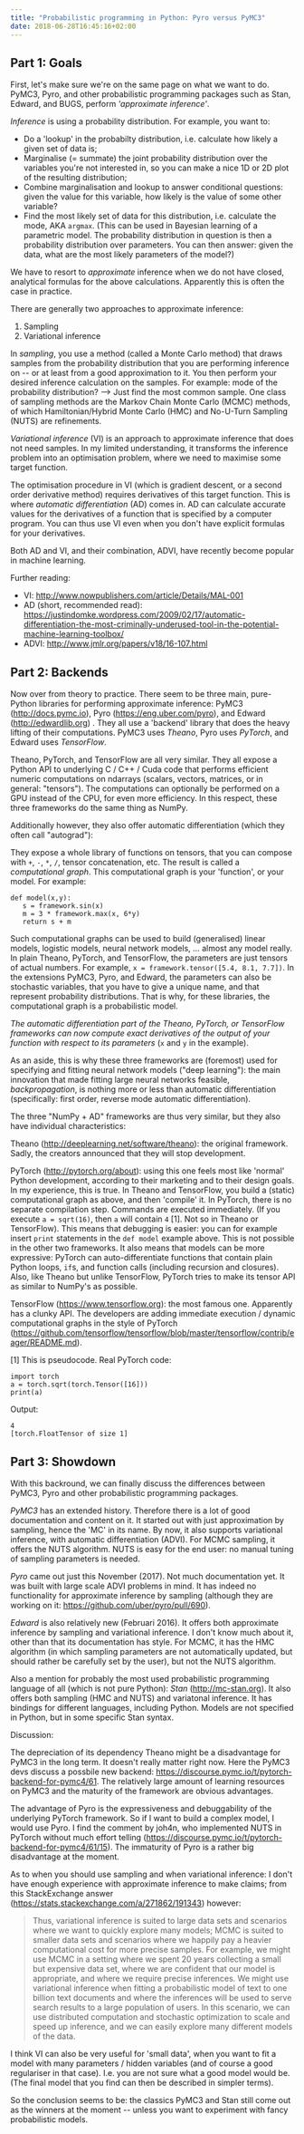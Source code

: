 ```yaml
---
title: "Probabilistic programming in Python: Pyro versus PyMC3"
date: 2018-06-28T16:45:16+02:00
---
```



## Part 1: Goals

First, let's make sure we're on the same page on what we want to do. PyMC3,
Pyro, and other probabilistic programming packages such as Stan, Edward, and
BUGS, perform *'approximate inference'*.

_Inference_ is using a probability distribution. For example, you want to:
- Do a 'lookup' in the probabilty distribution, i.e. calculate how likely a
  given set of data is;
- Marginalise (= summate) the joint probability distribution over the variables
  you're not interested in, so you can make a nice 1D or 2D plot of the
  resulting distribution;
- Combine marginalisation and lookup to answer conditional questions: given the
  value for this variable, how likely is the value of some other variable?
- Find the most likely set of data for this distribution, i.e. calculate the
  mode, AKA `argmax`. (This can be used in Bayesian learning of a parametric
  model. The probability distribution in question is then a probability
  distribution over parameters. You can then answer: given the data, what are
  the most likely parameters of the model?)

We have to resort to _approximate_ inference when we do not have closed,
analytical formulas for the above calculations. Apparently this is often the
case in practice.

There are generally two approaches to approximate inference:
1. Sampling
2. Variational inference

In *sampling*, you use a method (called a Monte Carlo method) that draws samples
from the probability distribution that you are performing inference on -- or at
least from a good approximation to it. You then perform your desired inference
calculation on the samples. For example: mode of the probability distribution?
--> Just find the most common sample. One class of sampling methods are the
Markov Chain Monte Carlo (MCMC) methods, of which Hamiltonian/Hybrid Monte Carlo
(HMC) and No-U-Turn Sampling (NUTS) are refinements.

*Variational inference* (VI) is an approach to approximate inference that does
not need samples. In my limited understanding, it transforms the inference
problem into an optimisation problem, where we need to maximise some target
function.

The optimisation procedure in VI (which is gradient descent, or a second order
derivative method) requires derivatives of this target function. This is where
*automatic differentiation* (AD) comes in.  AD can calculate accurate values for
the derivatives of a function that is specified by a computer program. You can
thus use VI even when you don't have explicit formulas for your derivatives.

Both AD and VI, and their combination, ADVI, have recently become popular in
machine learning.


Further reading:
- VI: http://www.nowpublishers.com/article/Details/MAL-001
- AD (short, recommended read): https://justindomke.wordpress.com/2009/02/17/automatic-differentiation-the-most-criminally-underused-tool-in-the-potential-machine-learning-toolbox/
- ADVI:  http://www.jmlr.org/papers/v18/16-107.html



## Part 2: Backends

Now over from theory to practice. There seem to be three main, pure-Python
libraries for performing approximate inference: PyMC3 (http://docs.pymc.io),
Pyro (https://eng.uber.com/pyro), and Edward (http://edwardlib.org) . They all
use a 'backend' library that does the heavy lifting of their computations. PyMC3
uses _Theano_, Pyro uses _PyTorch_, and Edward uses _TensorFlow_.

Theano, PyTorch, and TensorFlow are all very similar. They all expose a Python
API to underlying C / C++ / Cuda code that performs efficient numeric
computations on ndarrays (scalars, vectors, matrices, or in general: "tensors").
The computations can optionally be performed on a GPU instead of the CPU, for
even more efficiency. In this respect, these three frameworks do the same thing
as NumPy.

Additionally however, they also offer automatic differentiation (which they
often call "autograd"):

They expose a whole library of functions on tensors, that you can compose with
`+`, `-`, `*`, `/`, tensor concatenation, etc. The result is called a
_computational graph_. This computational graph is your 'function', or your
model. For example:

```
def model(x,y):
   s = framework.sin(x)
   m = 3 * framework.max(x, 6*y)
   return s + m
```

Such computational graphs can be used to build (generalised) linear models,
logistic models, neural network models, … almost any model really. In plain
Theano, PyTorch, and TensorFlow, the parameters are just tensors of actual
numbers. For example, `x = framework.tensor([5.4, 8.1, 7.7])`. In the extensions
PyMC3, Pyro, and Edward, the parameters can also be stochastic variables, that
you have to give a unique name, and that represent probability distributions.
That is why, for these libraries, the computational graph is a probabilistic
model.

*The automatic differentiation part of the Theano, PyTorch, or TensorFlow
frameworks can now compute exact derivatives of the output of your function with
respect to its parameters* (`x` and `y` in the example).

As an aside, this is why these three frameworks are (foremost) used for
specifying and fitting neural network models ("deep learning"): the main
innovation that made fitting large neural networks feasible, _backpropagation_,
is nothing more or less than automatic differentiation (specifically: first
order, reverse mode automatic differentiation).

The three "NumPy + AD" frameworks are thus very similar, but they also have
individual characteristics:

Theano (http://deeplearning.net/software/theano): the original framework. Sadly,
the creators announced that they will stop development.

PyTorch (http://pytorch.org/about): using this one feels most like 'normal'
Python development, according to their marketing and to their design goals. In
my experience, this is true. In Theano and TensorFlow, you build a (static)
computational graph as above, and then 'compile' it. In PyTorch, there is no
separate compilation step. Commands are executed immediately. (If you execute `a
= sqrt(16)`, then `a` will contain `4` [1]. Not so in Theano or TensorFlow).
This means that debugging is easier: you can for example insert `print`
statements in the `def model` example above. This is not possible in the other
two frameworks. It also means that models can be more expressive: PyTorch can
auto-differentiate functions that contain plain Python loops, `if`s, and
function calls (including recursion and closures). Also, like Theano but unlike
TensorFlow, PyTorch tries to make its tensor API as similar to NumPy's as
possible.

TensorFlow (https://www.tensorflow.org): the most famous one. Apparently has a
clunky API. The developers are adding immediate execution / dynamic
computational graphs in the style of PyTorch
(https://github.com/tensorflow/tensorflow/blob/master/tensorflow/contrib/eager/README.md).


[1] This is pseudocode. Real PyTorch code:
```
import torch
a = torch.sqrt(torch.Tensor([16]))
print(a)
```
Output:
 ```
 4
[torch.FloatTensor of size 1]
```



## Part 3: Showdown

With this backround, we can finally discuss the differences between PyMC3, Pyro
and other probabilistic programming packages.

*PyMC3* has an extended history. Therefore there is a lot of good documentation
and content on it. It started out with just approximation by sampling, hence the
'MC' in its name. By now, it also supports variational inference, with automatic
differentiation (ADVI). For MCMC sampling, it offers the NUTS algorithm. NUTS is
easy for the end user: no manual tuning of sampling parameters is needed.

*Pyro* came out just this November (2017). Not much documentation yet. It was
built with large scale ADVI problems in mind. It has indeed no functionality for
approximate inference by sampling (although they are working on it:
https://github.com/uber/pyro/pull/690).

*Edward* is also relatively new (Februari 2016). It offers both approximate
inference by sampling and variational inference. I don't know much about it,
other than that its documentation has style. For MCMC, it has the HMC algorithm
(in which sampling parameters are not automatically updated, but should rather
be carefully set by the user), but not the NUTS algorithm.

Also a mention for probably the most used probabilistic programming language of
all (which is not pure Python): *Stan* (http://mc-stan.org). It also offers both
sampling (HMC and NUTS) and variatonal inference. It has bindings for different
languages, including Python. Models are not specified in Python, but in some
specific Stan syntax.


Discussion:

The depreciation of its dependency Theano might be a disadvantage for PyMC3 in
the long term. It doesn't really matter right now. Here the PyMC3 devs discuss a
possbile new backend: https://discourse.pymc.io/t/pytorch-backend-for-pymc4/61.
The relatively large amount of learning resources on PyMC3 and the maturity of
the framework are obvious advantages.

The advantage of Pyro is the expressiveness and debuggability of the underlying
PyTorch framework. So if I want to build a complex model, I would use Pyro. I
find the comment by joh4n, who implemented NUTS in PyTorch without much effort
telling (https://discourse.pymc.io/t/pytorch-backend-for-pymc4/61/15). The
immaturity of Pyro is a rather big disadvantage at the moment.

As to when you should use sampling and when variational inference: I don't have
enough experience with approximate inference to make claims; from this
StackExchange answer (https://stats.stackexchange.com/a/271862/191343) however:

> Thus, variational inference is suited to large data sets and scenarios where
> we want to quickly explore many models; MCMC is suited to smaller data sets
> and scenarios where we happily pay a heavier computational cost for more
> precise samples. For example, we might use MCMC in a setting where we spent 20
> years collecting a small but expensive data set, where we are confident that
> our model is appropriate, and where we require precise inferences. We might
> use variational inference when fitting a probabilistic model of text to one
> billion text documents and where the inferences will be used to serve search
> results to a large population of users. In this scenario, we can use
> distributed computation and stochastic optimization to scale and speed up
> inference, and we can easily explore many different models of the data.

I think VI can also be very useful for 'small data', when you want to fit a
model with many parameters / hidden variables (and of course a good regulariser
in that case). I.e. you are not sure what a good model would be. (The final
model that you find can then be described in simpler terms).


So the conclusion seems to be: the classics PyMC3 and Stan still come out as the
winners at the moment -- unless you want to experiment with fancy probabilistic
models.
